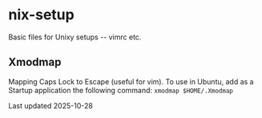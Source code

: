 nix-setup
=========

Basic files for Unixy setups -- vimrc etc.

Xmodmap
-------

Mapping Caps Lock to Escape (useful for vim). To use in Ubuntu, add as a
Startup application the following command: `xmodmap $HOME/.Xmodmap`

Last updated 2025-10-28
